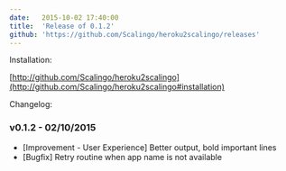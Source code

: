 ```yaml
---
date:	2015-10-02 17:40:00
title:	'Release of 0.1.2'
github: 'https://github.com/Scalingo/heroku2scalingo/releases'
---
```


Installation:

[http://github.com/Scalingo/heroku2scalingo](http://github.com/Scalingo/heroku2scalingo#installation)

Changelog:

### v0.1.2 - 02/10/2015

* [Improvement - User Experience] Better output, bold important lines
* [Bugfix] Retry routine when app name is not available
